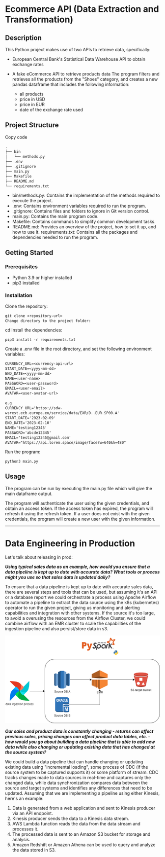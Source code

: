 # Ecommerce API (Data Extraction and Transformation)
## Description

This Python project makes use of two APIs to retrieve data, specifically:

- European Central Bank's Statistical Data Warehouse API to obtain exchange rates
- A fake eCommerce API to retrieve products data
The program filters and retrieves all the products from the "Shoes" category, and creates a new pandas dataframe that includes the following information:

    - all products
    - price in USD
    - price in EUR
    - date of the exchange rate used

## Project Structure

Copy code
```
.
├── bin
│   └── methods.py
├── .env
├── .gitignore
├── main.py
├── Makefile
├── README.md
└── requirements.txt
```

- bin/methods.py: Contains the implementation of the methods required to execute the project.
- .env: Contains environment variables required to run the program.
- .gitignore: Contains files and folders to ignore in Git version control.
- main.py: Contains the main program code.
- Makefile: Contains commands to simplify common development tasks.
- README.md: Provides an overview of the project, how to set it up, and how to use it.
requirements.txt: Contains all the packages and dependencies needed to run the program.

## Getting Started
### Prerequisites

- Python 3.9 or higher installed
- pip3 installed

### Installation
Clone the repository:
```
git clone <repository-url>
Change directory to the project folder:
``` 
cd <project-folder>
Install the dependencies:
```
pip3 install -r requirements.txt
```

Create a .env file in the root directory, and set the following environment variables:
```
CURRENCY_URL=<currency-api-url>
START_DATE=<yyyy-mm-dd>
END_DATE=<yyyy-mm-dd>
NAME=<user-name>
PASSWORD=<user-password>
EMAIL=<user-email>
AVATAR=<user-avatar-url>

e.g
CURRENCY_URL='https://sdw-wsrest.ecb.europa.eu/service/data/EXR/D..EUR.SP00.A'
START_DATE='2023-02-09'
END_DATE='2023-02-10'
NAME='testing12345'
PASSWORD='abcde12345'
EMAIL='testing12345@gmail.com'
AVATAR="https://api.lorem.space/image/face?w=640&h=480"

```
Run the program:
```
python3 main.py
```
## Usage

The program can be run by executing the main.py file which will give the main dataframe output. 

The program will authenticate the user using the given credentials, and obtain an access token. If the access token has expired, the program will refresh it using the refresh token. If a user does not exist with the given credentials, the program will create a new user with the given information.

-------
# Data Engineering in Production

Let's talk about releasing in prod:

__*Using typical sales data as an example, how would you ensure that a data pipeline is kept up to date with accurate data? What tools or process might you use so that sales data is updated daily?*__

To ensure that a data pipeline is kept up to date with accurate sales data, there are several steps and tools that can be used, but assuming it's an API or a database report we could orchestrate a process using Apache Airflow to automate a pipeline to extract the data source using the k8s (kubernetes) operator to run the given project, giving us monitoring and alerting capabilities and integration with other systems. If the source it's too large, to avoid a overusing the resources from the Airflow Cluster, we could combine airflow with an EMR cluster to scale the capabilities of the ingestion pipeline and also persist/store data in s3.

![alt text](docs/Diagram1.png "Diagram 1")

__*Our sales and product data is constantly changing - returns can affect previous sales, pricing changes can affect product data tables, etc. - how would you go about building a data pipeline that is able to add new data while also changing or updating existing data that has changed at the source system?*__

We could build a data pipeline that can handle changing or updating existing data using "incremental loading", some process of CDC (if the source system to be captured supports it) or some platform of stream. CDC tracks changes made to data sources in real-time and captures only the changed data, while data synchronization compares data between the source and target systems and identifies any differences that need to be updated. Assuming that we are implementing a pipeline using either Kinesis, here's an example:

1. Data is generated from a web application and sent to Kinesis producer via an API endpoint.
2. Kinesis producer sends the data to a Kinesis data stream.
3. AWS Lambda function reads the data from the data stream and processes it.
4. The processed data is sent to an Amazon S3 bucket for storage and analysis.
5. Amazon Redshift or Amazon Athena can be used to query and analyze the data stored in S3.